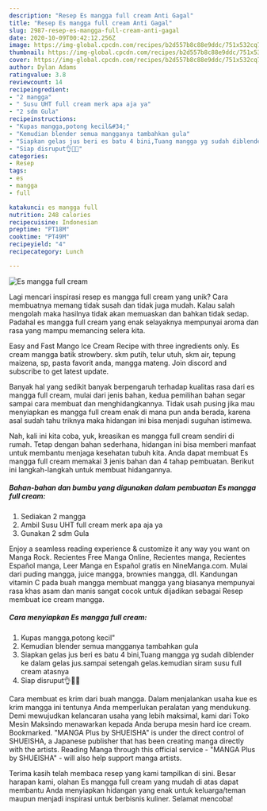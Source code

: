 ```yaml
---
description: "Resep Es mangga full cream Anti Gagal"
title: "Resep Es mangga full cream Anti Gagal"
slug: 2987-resep-es-mangga-full-cream-anti-gagal
date: 2020-10-09T00:42:12.256Z
image: https://img-global.cpcdn.com/recipes/b2d557b8c88e9ddc/751x532cq70/es-mangga-full-cream-foto-resep-utama.jpg
thumbnail: https://img-global.cpcdn.com/recipes/b2d557b8c88e9ddc/751x532cq70/es-mangga-full-cream-foto-resep-utama.jpg
cover: https://img-global.cpcdn.com/recipes/b2d557b8c88e9ddc/751x532cq70/es-mangga-full-cream-foto-resep-utama.jpg
author: Dylan Adams
ratingvalue: 3.8
reviewcount: 14
recipeingredient:
- "2 mangga"
- " Susu UHT full cream merk apa aja ya"
- "2 sdm Gula"
recipeinstructions:
- "Kupas mangga,potong kecil&#34;"
- "Kemudian blender semua mangganya tambahkan gula"
- "Siapkan gelas jus beri es batu 4 bini,Tuang mangga yg sudah diblender ke dalam gelas jus.sampai setengah gelas.kemudian siram susu full cream atasnya"
- "Siap disruput👌🍹🍹"
categories:
- Resep
tags:
- es
- mangga
- full

katakunci: es mangga full 
nutrition: 248 calories
recipecuisine: Indonesian
preptime: "PT18M"
cooktime: "PT49M"
recipeyield: "4"
recipecategory: Lunch

---
```



![Es mangga full cream](https://img-global.cpcdn.com/recipes/b2d557b8c88e9ddc/751x532cq70/es-mangga-full-cream-foto-resep-utama.jpg)

Lagi mencari inspirasi resep es mangga full cream yang unik? Cara membuatnya memang tidak susah dan tidak juga mudah. Kalau salah mengolah maka hasilnya tidak akan memuaskan dan bahkan tidak sedap. Padahal es mangga full cream yang enak selayaknya mempunyai aroma dan rasa yang mampu memancing selera kita.

Easy and Fast Mango Ice Cream Recipe with three ingredients only. Es cream mangga batik strowbery. skm putih, telur utuh, skm air, tepung maizena, sp, pasta favorit anda, mangga mateng. Join discord and subscribe to get latest update.

Banyak hal yang sedikit banyak berpengaruh terhadap kualitas rasa dari es mangga full cream, mulai dari jenis bahan, kedua pemilihan bahan segar sampai cara membuat dan menghidangkannya. Tidak usah pusing jika mau menyiapkan es mangga full cream enak di mana pun anda berada, karena asal sudah tahu triknya maka hidangan ini bisa menjadi suguhan istimewa.


Nah, kali ini kita coba, yuk, kreasikan es mangga full cream sendiri di rumah. Tetap dengan bahan sederhana, hidangan ini bisa memberi manfaat untuk membantu menjaga kesehatan tubuh kita. Anda dapat membuat Es mangga full cream memakai 3 jenis bahan dan 4 tahap pembuatan. Berikut ini langkah-langkah untuk membuat hidangannya.

<!--inarticleads1-->

##### Bahan-bahan dan bumbu yang digunakan dalam pembuatan Es mangga full cream:

1. Sediakan 2 mangga
1. Ambil  Susu UHT full cream merk apa aja ya
1. Gunakan 2 sdm Gula


Enjoy a seamless reading experience &amp; customize it any way you want on Manga Rock. Recientes Free Manga Online, Recientes manga, Recientes Español manga, Leer Manga en Español gratis en NineManga.com. Mulai dari puding mangga, juice mangga, brownies mangga, dll. Kandungan vitamin C pada buah mangga membuat mangga yang biasanya mempunyai rasa khas asam dan manis sangat cocok untuk dijadikan sebagai Resep membuat ice cream mangga. 

<!--inarticleads2-->

##### Cara menyiapkan Es mangga full cream:

1. Kupas mangga,potong kecil&#34;
1. Kemudian blender semua mangganya tambahkan gula
1. Siapkan gelas jus beri es batu 4 bini,Tuang mangga yg sudah diblender ke dalam gelas jus.sampai setengah gelas.kemudian siram susu full cream atasnya
1. Siap disruput👌🍹🍹


Cara membuat es krim dari buah mangga. Dalam menjalankan usaha kue es krim mangga ini tentunya Anda memperlukan peralatan yang mendukung. Demi mewujudkan kelancaran usaha yang lebih maksimal, kami dari Toko Mesin Maksindo menawarkan kepada Anda berupa mesin hard ice cream. Bookmarked. &#34;MANGA Plus by SHUEISHA&#34; is under the direct control of SHUEISHA, a Japanese publisher that has been creating manga directly with the artists. Reading Manga through this official service - &#34;MANGA Plus by SHUEISHA&#34; - will also help support manga artists. 

Terima kasih telah membaca resep yang kami tampilkan di sini. Besar harapan kami, olahan Es mangga full cream yang mudah di atas dapat membantu Anda menyiapkan hidangan yang enak untuk keluarga/teman maupun menjadi inspirasi untuk berbisnis kuliner. Selamat mencoba!

